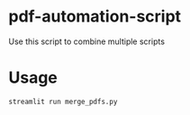 # pdf-automation-script
Use this script to combine multiple scripts

# Usage
`streamlit run merge_pdfs.py`

